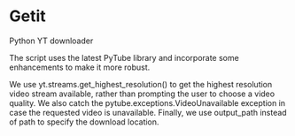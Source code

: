 # Getit
Python YT downloader

The script uses the latest PyTube library and incorporate some enhancements to make it more robust.

We use yt.streams.get_highest_resolution() to get the highest resolution video stream available, rather than prompting the user to choose a video quality. We also catch the pytube.exceptions.VideoUnavailable exception in case the requested video is unavailable. Finally, we use output_path instead of path to specify the download location.
